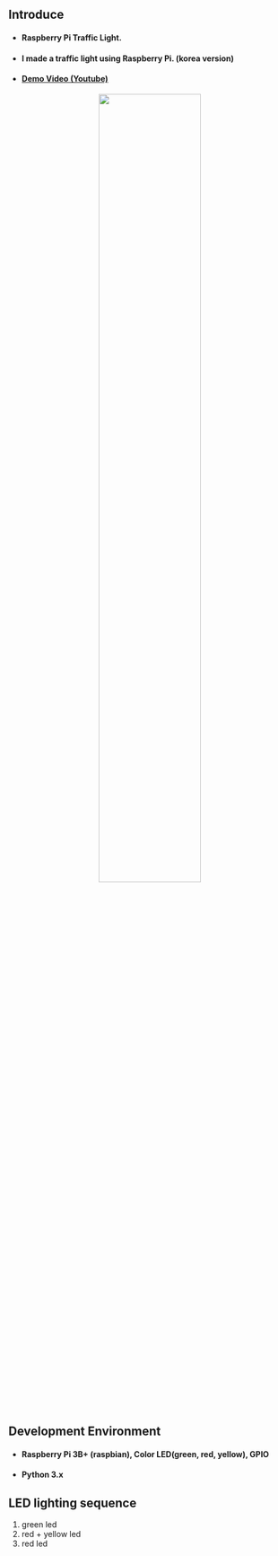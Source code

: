 ## Introduce
* #### Raspberry Pi Traffic Light.
* #### I made a traffic light using Raspberry Pi. (korea version)
* #### [Demo Video (Youtube)](https://youtu.be/HMiMGl0nqik)
[<p align="center"><img src="https://img.youtube.com/vi/HMiMGl0nqik/maxresdefault.jpg" width="60%"></p>](https://youtu.be/HMiMGl0nqik)

## Development Environment
  * #### Raspberry Pi 3B+ (raspbian), Color LED(green, red, yellow), GPIO
  * #### Python 3.x
  
## LED lighting sequence
  1. green led
  1. red + yellow led
  1. red led
